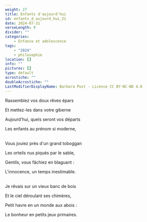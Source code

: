 ```yaml
---
weight: 27
title: Enfants d'aujourd'hui
id: enfants_d_aujourd_hui_21
date: 2024-07-31
verseLength: 9
divider: ""
categories:
    - Enfance et adolescence
tags:
    - "2024"
    - philosophie
location: []
info: ""
pictures: []
type: default
acrostiche: ""
doubleAcrostiche: ""
LastModifierDisplayName: Barbara Post - Licence CC BY-NC-ND 4.0
---
```

Rassemblez vos doux rêves épars

Et mettez-les dans votre giberne

Aujourd'hui, quels seront vos départs

Les enfants au prénom si moderne,

 \
Vous jouiez près d'un grand toboggan

Les orteils nus piqués par le sable,

Gentils, vous fâchiez en blaguant :

L'innocence, un temps inestimable.

 \
Je rêvais sur un vieux banc de bois

Et le ciel déroulant ses chimères,

Petit havre en un monde aux abois :

Le bonheur en petits jeux primaires.
